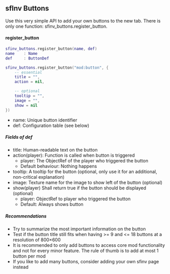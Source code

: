 sfInv Buttons
------

Use this very simple API to add your own buttons to the new tab. There is only
one function: sfinv_buttons.register_button.

#### register_button
```lua
sfinv_buttons.register_button(name, def)
name    : Name 
def     : ButtonDef

sfinv_buttons.register_button("mod:button", {
	-- essential
	title = "",
	action = nil,

	-- optional
	tooltip = "", 
	image = "", 
	show = nil
})
```

* name: Unique button identifier
* def: Configuration table (see below)

##### Fields of def
* title: Human-readable text on the button
* action(player): Function is called when button is triggered
    * player: The ObjectRef of the player who triggered the button
    * Default behaviour: Nothing happens
* tooltip: A tooltip for the button (optional, only use it for an additional,
  non-critical explanation)
* image: Texture name for the image to show left of the button (optional)
* show(player) Shall return true if the button should be displayed (optional)
    * player: ObjectRef to player who triggered the button
    * Default: Always shows button

##### Recommendations

* Try to summarize the most important information on the button
* Test if the button title still fits when having >= 9 and <= 18 buttons at a
  resolution of 800×600
* It is recommended to only add buttons to access core mod functionality and
  not for every minor feature. The rule of thumb is to add at most 1 button per mod
* If you like to add many buttons, consider adding your own sfinv page instead 
